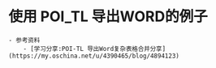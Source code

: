 # 使用 POI_TL 导出WORD的例子
    - 参考资料
        - [学习分享:POI-TL 导出Word复杂表格合并分享](https://my.oschina.net/u/4390465/blog/4894123)